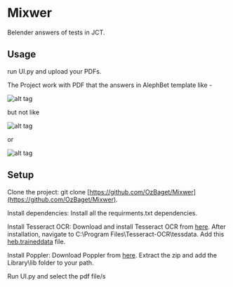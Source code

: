 # Mixwer
Belender answers of tests in JCT.
## Usage
run UI.py and upload your PDFs.

The Project work with PDF that the answers in AlephBet template like - 

![alt tag](https://github.com/OzBaget/Mixwer/blob/main/Screenshots/GoodQ.png)

but not like

![alt tag](https://github.com/OzBaget/Mixwer/blob/main/Screenshots/BadQ1.png)

or

![alt tag](https://github.com/OzBaget/Mixwer/blob/main/Screenshots/BadQ2.png)


## Setup

Clone the project: git clone [https://github.com/OzBaget/Mixwer](https://github.com/OzBaget/Mixwer).

Install dependencies: Install all the requirments.txt dependencies.

Install Tesseract OCR:
Download and install Tesseract OCR from [here](https://github.com/UB-Mannheim/tesseract/wiki).
After installation, navigate to C:\Program Files\Tesseract-OCR\tessdata.
Add this [heb.traineddata](https://github.com/tesseract-ocr/tessdata/blob/main/heb.traineddata) file.

Install Poppler:
Download Poppler from [here](https://github.com/oschwartz10612/poppler-windows/releases/latest).
Extract the zip and add the Library\lib folder to your path.

Run UI.py and select the pdf file/s

